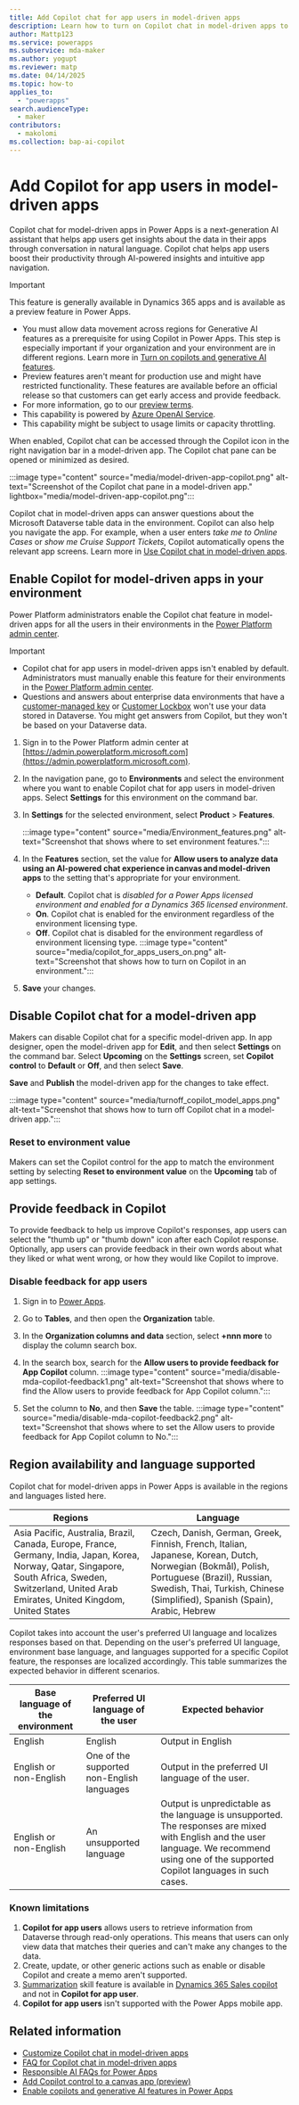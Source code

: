 ```yaml
---
title: Add Copilot chat for app users in model-driven apps
description: Learn how to turn on Copilot chat in model-driven apps to help app users get AI-powered insights about their data.
author: Mattp123
ms.service: powerapps
ms.subservice: mda-maker
ms.author: yogupt
ms.reviewer: matp
ms.date: 04/14/2025
ms.topic: how-to
applies_to: 
  - "powerapps"
search.audienceType: 
  - maker
contributors:
  - makolomi
ms.collection: bap-ai-copilot
---
```


# Add Copilot for app users in model-driven apps

Copilot chat for model-driven apps in Power Apps is a next-generation AI assistant that helps app users get insights about the data in their apps through conversation in natural language. Copilot chat helps app users boost their productivity through AI-powered insights and intuitive app navigation.

> [!IMPORTANT]
>
> This feature is generally available in Dynamics 365 apps and is available as a preview feature in Power Apps.
>
> - You must allow data movement across regions for Generative AI features as a prerequisite for using Copilot in Power Apps. This step is especially important if your organization and your environment are in different regions. Learn more in [Turn on copilots and generative AI features](/power-platform/admin/geographical-availability-copilot#enable-data-movement-across-regions).
> - Preview features aren't meant for production use and might have restricted functionality. These features are available before an official release so that customers can get early access and provide feedback.
> - For more information, go to our [preview terms](https://go.microsoft.com/fwlink/?linkid=2189520).
> - This capability is powered by [Azure OpenAI Service](/azure/cognitive-services/openai/overview).
> - This capability might be subject to usage limits or capacity throttling.

When enabled, Copilot chat can be accessed through the Copilot icon in the right navigation bar in a model-driven app. The Copilot chat pane can be opened or minimized as desired.

:::image type="content" source="media/model-driven-app-copilot.png" alt-text="Screenshot of the Copilot chat pane in a model-driven app." lightbox="media/model-driven-app-copilot.png":::

Copilot chat in model-driven apps can answer questions about the Microsoft Dataverse table data in the environment. Copilot can also help you navigate the app. For example, when a user enters *take me to Online Cases* or *show me Cruise Support Tickets*, Copilot automatically opens the relevant app screens. Learn more in [Use Copilot chat in model-driven apps](../../user/use-copilot-model-driven-apps.md).

## Enable Copilot for model-driven apps in your environment

Power Platform administrators enable the Copilot chat feature in model-driven apps for all the users in their environments in the [Power Platform admin center](https://admin.powerplatform.microsoft.com).

> [!IMPORTANT]
>
> - Copilot chat for app users in model-driven apps isn't enabled by default. Administrators must manually enable this feature for their environments in the [Power Platform admin center](https://admin.powerplatform.microsoft.com).
> - Questions and answers about enterprise data environments that have a [customer-managed key](/power-platform/admin/customer-managed-key) or [Customer Lockbox](/power-platform/admin/about-lockbox) won't use your data stored in Dataverse. You might get answers from Copilot, but they won't be based on your Dataverse data.

1. Sign in to the Power Platform admin center at [https://admin.powerplatform.microsoft.com](https://admin.powerplatform.microsoft.com).

1. In the navigation pane, go to **Environments** and select the environment where you want to enable Copilot chat for app users in model-driven apps. Select **Settings** for this environment on the command bar.

1. In **Settings** for the selected environment, select **Product** > **Features**.

   :::image type="content" source="media/Environment_features.png" alt-text="Screenshot that shows where to set environment features.":::

1. In the **Features** section, set the value for **Allow users to analyze data using an AI-powered chat experience in canvas and model-driven apps** to the setting that's appropriate for your environment.

   - **Default**. Copilot chat is *disabled for a Power Apps licensed environment and enabled for a Dynamics 365 licensed environment*.
   - **On**. Copilot chat is enabled for the environment regardless of the environment licensing type.
   - **Off**. Copilot chat is disabled for the environment regardless of environment licensing type.
   :::image type="content" source="media/copilot_for_apps_users_on.png" alt-text="Screenshot that shows how to turn on Copilot in an environment.":::

1. **Save** your changes.

## Disable Copilot chat for a model-driven app

Makers can disable Copilot chat for a specific model-driven app. In app designer, open the model-driven app for **Edit**, and then select **Settings** on the command bar. Select **Upcoming** on the **Settings** screen, set **Copilot control** to **Default** or **Off**, and then select **Save**.

**Save** and **Publish** the model-driven app for the changes to take effect.

:::image type="content" source="media/turnoff_copilot_model_apps.png" alt-text="Screenshot that shows how to turn off Copilot chat in a model-driven app.":::

### Reset to environment value

Makers can set the Copilot control for the app to match the environment setting by selecting **Reset to environment value** on the **Upcoming** tab of app settings.

## Provide feedback in Copilot

To provide feedback to help us improve Copilot's responses, app users can select the "thumb up" or "thumb down" icon after each Copilot response. Optionally, app users can provide feedback in their own words about what they liked or what went wrong, or how they would like Copilot to improve.

### Disable feedback for app users

1. Sign in to [Power Apps](https://make.powerapps.com/).
1. Go to **Tables**, and then open the **Organization** table.
1. In the **Organization columns and data** section, select **+nnn more** to display the column search box.
1. In the search box, search for the **Allow users to provide feedback for App Copilot** column.
   :::image type="content" source="media/disable-mda-copilot-feedback1.png" alt-text="Screenshot that shows where to find the Allow users to provide feedback for App Copilot column.":::

1. Set the column to **No**, and then **Save** the table.
   :::image type="content" source="media/disable-mda-copilot-feedback2.png" alt-text="Screenshot that shows where to set the Allow users to provide feedback for App Copilot column to No.":::

## Region availability and language supported

Copilot chat for model-driven apps in Power Apps is available in the regions and languages listed here.

| Regions       | Language |
|---------------|----------|
| Asia Pacific, Australia, Brazil, Canada, Europe, France, Germany, India, Japan, Korea, Norway, Qatar, Singapore, South Africa, Sweden, Switzerland, United Arab Emirates, United Kingdom, United States | Czech, Danish, German, Greek, Finnish, French, Italian, Japanese, Korean, Dutch, Norwegian (Bokmål), Polish, Portuguese (Brazil), Russian, Swedish, Thai, Turkish, Chinese (Simplified), Spanish (Spain), Arabic, Hebrew  |

Copilot takes into account the user's preferred UI language and localizes responses based on that. Depending on the user's preferred UI language, environment base language, and languages supported for a specific Copilot feature, the responses are localized accordingly. This table summarizes the expected behavior in different scenarios.

| Base language of the environment | Preferred UI language of the user | Expected behavior                                                                 |
|--------------------------|-----------------------------------|-----------------------------------------------------------------------------------|
| English                  | English                           | Output in English                                                                 |
| English or non-English   | One of the supported non-English languages | Output in the preferred UI language of the user.                                                |
| English or non-English   | An unsupported language     | Output is unpredictable as the language is unsupported. The responses are mixed with English and the user language. We recommend using one of the supported Copilot languages in such cases. |

### Known limitations

1. **Copilot for app users** allows users to retrieve information from Dataverse through read-only operations. This means that users can only view data that matches their queries and can't make any changes to the data.
1. Create, update, or other generic actions such as enable or disable Copilot and create a memo aren't supported.
1. [Summarization](/dynamics365/sales/copilot-overview#record-summarization) skill feature is available in [Dynamics 365 Sales copilot](/dynamics365/sales/copilot-overview) and not in **Copilot for app user**.
1. **Copilot for app users** isn't supported with the Power Apps mobile app.

## Related information

- [Customize Copilot chat in model-driven apps](../model-driven-apps/customize-copilot-chat.md)
- [FAQ for Copilot chat in model-driven apps](../common/faqs-copilot-model-driven-app.md)
- [Responsible AI FAQs for Power Apps](../common/responsible-ai-overview.md)
- [Add Copilot control to a canvas app (preview)](../canvas-apps/add-ai-copilot.md)
- [Enable copilots and generative AI features in Power Apps](/power-platform/admin/geographical-availability-copilot#enable-data-movement-across-regions)
